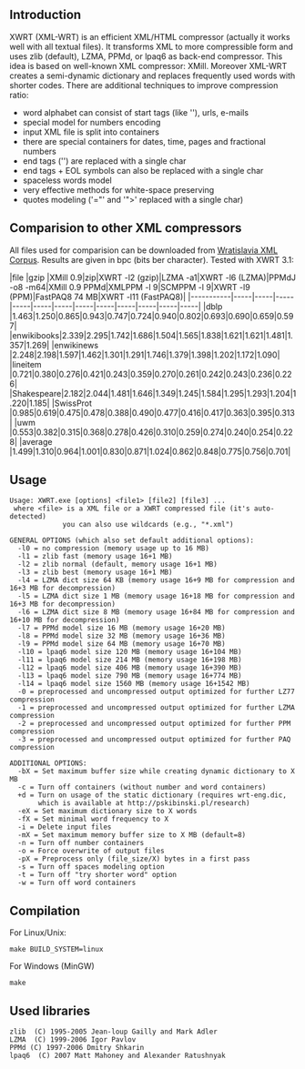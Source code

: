 Introduction
-----------------

XWRT (XML-WRT) is an efficient XML/HTML compressor (actually it works well with all textual files). 
It transforms XML to more compressible form and uses zlib (default), LZMA, PPMd, or lpaq6 as 
back-end compressor. This idea is based on well-known XML compressor: XMill.
Moreover XML-WRT creates a semi-dynamic dictionary and replaces frequently 
used words with shorter codes. There are additional techniques to improve
compression ratio:
- word alphabet can consist of start tags (like '<tag>'), urls, e-mails
- special model for numbers encoding
- input XML file is split into containers
- there are special containers for dates, time, pages and fractional numbers
- end tags ('</tag>') are replaced with a single char
- end tags + EOL symbols can also be replaced with a single char
- spaceless words model
- very effective methods for white-space preserving
- quotes modeling ('="' and '">' replaced with a single char) 


Comparision to other XML compressors
-------------------------

All files used for comparision can be downloaded from [Wratislavia XML Corpus]. Results are given in bpc (bits ber character). Tested with XWRT 3.1: 

|file       |gzip |XMill 0.9|zip|XWRT -l2 (gzip)|LZMA -a1|XWRT -l6 (LZMA)|PPMdJ -o8 -m64|XMill 0.9 PPMd|XMLPPM -l 9|SCMPPM -l 9|XWRT -l9 (PPM)|FastPAQ8 74 MB|XWRT -l11 (FastPAQ8)|
|-----------|-----|-----|-----|-----|-----|-----|-----|-----|-----|-----|-----|-----|
|dblp       |1.463|1.250|0.865|0.943|0.747|0.724|0.940|0.802|0.693|0.690|0.659|0.597|
|enwikibooks|2.339|2.295|1.742|1.686|1.504|1.565|1.838|1.621|1.621|1.481|1.357|1.269|
|enwikinews |2.248|2.198|1.597|1.462|1.301|1.291|1.746|1.379|1.398|1.202|1.172|1.090|
|lineitem   |0.721|0.380|0.276|0.421|0.243|0.359|0.270|0.261|0.242|0.243|0.236|0.226|
|Shakespeare|2.182|2.044|1.481|1.646|1.349|1.245|1.584|1.295|1.293|1.204|1.220|1.185|
|SwissProt  |0.985|0.619|0.475|0.478|0.388|0.490|0.477|0.416|0.417|0.363|0.395|0.313|
|uwm        |0.553|0.382|0.315|0.368|0.278|0.426|0.310|0.259|0.274|0.240|0.254|0.228|
|average    |1.499|1.310|0.964|1.001|0.830|0.871|1.024|0.862|0.848|0.775|0.756|0.701|

[Wratislavia XML Corpus]: http://pskibinski.pl/research/Wratislavia/



Usage
-----------------

```
Usage: XWRT.exe [options] <file1> [file2] [file3] ...
 where <file> is a XML file or a XWRT compressed file (it's auto-detected)
             you can also use wildcards (e.g., "*.xml")

GENERAL OPTIONS (which also set default additional options):
  -l0 = no compression (memory usage up to 16 MB)
  -l1 = zlib fast (memory usage 16+1 MB)
  -l2 = zlib normal (default, memory usage 16+1 MB)
  -l3 = zlib best (memory usage 16+1 MB)
  -l4 = LZMA dict size 64 KB (memory usage 16+9 MB for compression and 16+3 MB for decompression)
  -l5 = LZMA dict size 1 MB (memory usage 16+18 MB for compression and 16+3 MB for decompression)
  -l6 = LZMA dict size 8 MB (memory usage 16+84 MB for compression and 16+10 MB for decompression)
  -l7 = PPMd model size 16 MB (memory usage 16+20 MB)
  -l8 = PPMd model size 32 MB (memory usage 16+36 MB)
  -l9 = PPMd model size 64 MB (memory usage 16+70 MB)
  -l10 = lpaq6 model size 120 MB (memory usage 16+104 MB)
  -l11 = lpaq6 model size 214 MB (memory usage 16+198 MB)
  -l12 = lpaq6 model size 406 MB (memory usage 16+390 MB)
  -l13 = lpaq6 model size 790 MB (memory usage 16+774 MB)
  -l14 = lpaq6 model size 1560 MB (memory usage 16+1542 MB)
  -0 = preprocessed and uncompressed output optimized for further LZ77 compression
  -1 = preprocessed and uncompressed output optimized for further LZMA compression
  -2 = preprocessed and uncompressed output optimized for further PPM compression
  -3 = preprocessed and uncompressed output optimized for further PAQ compression

ADDITIONAL OPTIONS:
  -bX = Set maximum buffer size while creating dynamic dictionary to X MB
  -c = Turn off containers (without number and word containers)
  +d = Turn on usage of the static dictionary (requires wrt-eng.dic,
       which is available at http://pskibinski.pl/research)
  -eX = Set maximum dictionary size to X words
  -fX = Set minimal word frequency to X
  -i = Delete input files
  -mX = Set maximum memory buffer size to X MB (default=8)
  -n = Turn off number containers
  -o = Force overwrite of output files
  -pX = Preprocess only (file_size/X) bytes in a first pass
  -s = Turn off spaces modeling option
  -t = Turn off "try shorter word" option
  -w = Turn off word containers
```


Compilation
-------------------------
For Linux/Unix:
```
make BUILD_SYSTEM=linux
```

For Windows (MinGW)
```
make
```


Used libraries
---------------------
```
zlib  (C) 1995-2005 Jean-loup Gailly and Mark Adler 
LZMA  (C) 1999-2006 Igor Pavlov
PPMd (C) 1997-2006 Dmitry Shkarin
lpaq6  (C) 2007 Matt Mahoney and Alexander Ratushnyak
```
